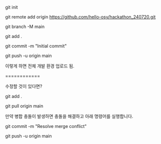 git init

git remote add origin https://github.com/hello-osy/hackathon_240720.git

git branch -M main

git add .

git commit -m "Initial commit"

git push -u origin main 

이렇게 하면 전체 개발 환경 업로드 됨.

============

수정할 것이 있다면?

git add .

git pull origin main

만약 병합 충돌이 발생하면 충돌을 해결하고 아래 명령어를 실행합니다.

git commit -m "Resolve merge conflict"

git push -u origin main
